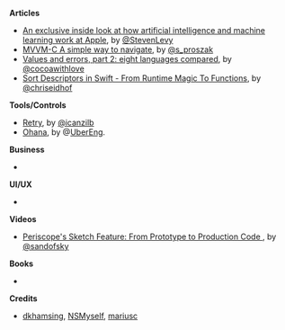 **Articles**

* [An exclusive inside look at how artificial intelligence and machine learning work at Apple](https://backchannel.com/an-exclusive-look-at-how-ai-and-machine-learning-work-at-apple-8dbfb131932b#.r2qb8amd2), by [@StevenLevy](https://twitter.com/StevenLevy)
* [MVVM-C A simple way to navigate](http://tech.trivago.com/2016/08/26/mvvm-c-a-simple-way-to-navigate/), by [@s_proszak](https://twitter.com/s_proszak)
* [Values and errors, part 2: eight languages compared](http://www.cocoawithlove.com/blog/2016/08/23/result-types-part-two.html), by [@cocoawithlove](https://twitter.com/cocoawithlove)
* [Sort Descriptors in Swift - From Runtime Magic To Functions](http://chris.eidhof.nl/post/sort-descriptors-in-swift/), by [@chriseidhof](https://www.twitter.com/chriseidhof/)

**Tools/Controls**

* [Retry](https://github.com/icanzilb/Retry), by [@icanzilb](https://twitter.com/icanzilb)
* [Ohana](https://github.com/uber/ohana-ios), by @[UberEng](https://twitter.com/ubereng).

**Business**

* 

**UI/UX**

* 

**Videos**

* [Periscope's Sketch Feature: From Prototype to Production Code
](https://realm.io/news/building-periscope-sketches-ios/), by [@sandofsky](https://twitter.com/sandofsky)

**Books**

* 

**Credits**

* [dkhamsing](https://github.com/dkhamsing), [NSMyself](https://twitter.com/NSMyself), [mariusc](https://github.com/mariusc) 
